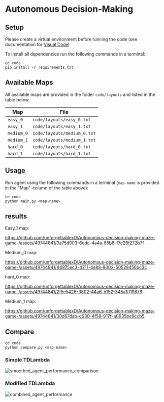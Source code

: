# Autonomous Decision-Making

## Setup


Please create a virtual environment before running the code (see documentation for [Visual Code](https://code.visualstudio.com/docs/python/environments))

To install all dependencies run the following commands in a terminal:
```
cd code
pip install -r requirements.txt
```

## Available Maps

All available maps are provided in the folder `code/layouts` and listed in the table below.

| Map   		| File                      |
|---------------|---------------------------|
| `easy_0`      | `code/layouts/easy_0.txt` |
| `easy_1`      | `code/layouts/easy_1.txt` |
| `medium_0`    | `code/layouts/medium_0.txt` |
| `medium_1`    | `code/layouts/medium_1.txt` |
| `hard_0`      | `code/layouts/hard_0.txt` |
| `hard_1`      | `code/layouts/hard_1.txt` |


## Usage

Run agent using the following commands in a terminal (`map-name` is provided in the "Map"-column of the table above):
```
cd code
python main.py <map-name>
```

## results

Easy_1 map:

https://github.com/unforgettablexD/Autonomous-decision-making-maze-game-/assets/49744841/3a75d903-6edc-4a4a-85b8-f7e28f272b7f

Medium_0 map:

https://github.com/unforgettablexD/Autonomous-decision-making-maze-game-/assets/49744841/44875ec3-4211-4e88-8002-50528456bc3c

hard_0 map:

https://github.com/unforgettablexD/Autonomous-decision-making-maze-game-/assets/49744841/2f5e5426-3802-44a6-b152-345a1ff19876


Medium_1 map:

https://github.com/unforgettablexD/Autonomous-decision-making-maze-game-/assets/49744841/30d67dab-c630-4f58-917f-a0935be9ccb5


## Compare

```
cd code
python compare.py <map-name>
```
### Simple TDLambda
![smoothed_agent_performance_comparison](https://github.com/unforgettablexD/Autonomous-decision-making-maze-game-/assets/49744841/1a9e841a-6797-4dc6-9746-30398aaf117d)


### Modified TDLambda
![combined_agent_performance](https://github.com/unforgettablexD/Autonomous-decision-making-maze-game-/assets/49744841/2351c06b-1a05-4dc4-a8cd-996cd279509d)


